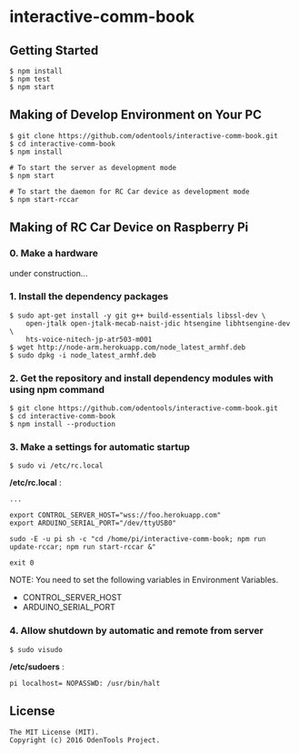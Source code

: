 # interactive-comm-book

## Getting Started

	$ npm install
	$ npm test
	$ npm start

## Making of Develop Environment on Your PC

	$ git clone https://github.com/odentools/interactive-comm-book.git
	$ cd interactive-comm-book
	$ npm install

	# To start the server as development mode
	$ npm start
	
	# To start the daemon for RC Car device as development mode
	$ npm start-rccar

## Making of RC Car Device on Raspberry Pi

### 0. Make a hardware

under construction...

### 1. Install the dependency packages

	$ sudo apt-get install -y git g++ build-essentials libssl-dev \
		open-jtalk open-jtalk-mecab-naist-jdic htsengine libhtsengine-dev \
		hts-voice-nitech-jp-atr503-m001
	$ wget http://node-arm.herokuapp.com/node_latest_armhf.deb
	$ sudo dpkg -i node_latest_armhf.deb

### 2. Get the repository and install dependency modules with using npm command

	$ git clone https://github.com/odentools/interactive-comm-book.git
	$ cd interactive-comm-book
	$ npm install --production

### 3. Make a settings for automatic startup

	$ sudo vi /etc/rc.local

**/etc/rc.local** :
```
...

export CONTROL_SERVER_HOST="wss://foo.herokuapp.com"
export ARDUINO_SERIAL_PORT="/dev/ttyUSB0"

sudo -E -u pi sh -c "cd /home/pi/interactive-comm-book; npm run update-rccar; npm run start-rccar &"

exit 0
```

NOTE: You need to set the following variables in Environment Variables.

* CONTROL_SERVER_HOST
* ARDUINO_SERIAL_PORT

### 4. Allow shutdown by automatic and remote from server

	$ sudo visudo

**/etc/sudoers** :
```
pi localhost= NOPASSWD: /usr/bin/halt
```

## License

```
The MIT License (MIT).
Copyright (c) 2016 OdenTools Project.
```

